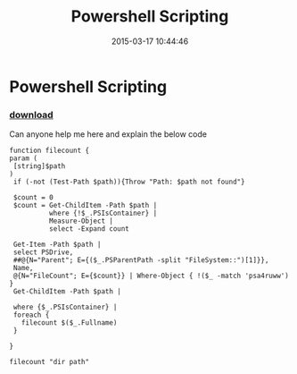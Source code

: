 ﻿---
pid:            5789
parent:         0
children:       
poster:         Praveen
title:          Powershell Scripting
date:           2015-03-17 10:44:46
description:    Can anyone help me here and explain the below code

format:         posh
---

# Powershell Scripting

### [download](5789.ps1)  

Can anyone help me here and explain the below code


```posh
function filecount {            
param (            
 [string]$path            
)            
 if (-not (Test-Path $path)){Throw "Path: $path not found"}            
             
 $count = 0            
 $count = Get-ChildItem -Path $path |             
          where {!$_.PSIsContainer} |             
          Measure-Object |            
          select -Expand count            
                      
 Get-Item -Path $path |           
 select PSDrive,             
 ##@{N="Parent"; E={($_.PSParentPath -split "FileSystem::")[1]}},            
 Name,            
 @{N="FileCount"; E={$count}} | Where-Object { !($_ -match 'psa4ruww') }
 Get-ChildItem -Path $path | 
            
 where {$_.PSIsContainer} |             
 foreach {
   filecount $($_.Fullname)            
 }            
            
}             
            
filecount "dir path"
```
